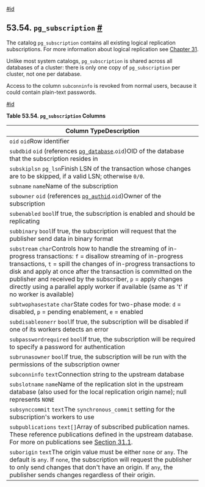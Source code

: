 [#id](#CATALOG-PG-SUBSCRIPTION)

## 53.54. `pg_subscription` [#](#CATALOG-PG-SUBSCRIPTION)

The catalog `pg_subscription` contains all existing logical replication subscriptions. For more information about logical replication see [Chapter 31](logical-replication).

Unlike most system catalogs, `pg_subscription` is shared across all databases of a cluster: there is only one copy of `pg_subscription` per cluster, not one per database.

Access to the column `subconninfo` is revoked from normal users, because it could contain plain-text passwords.

[#id](#id-1.10.4.56.6)

**Table 53.54. `pg_subscription` Columns**

| Column TypeDescription                                                                                                                                                                                                                                                                                                                                                                                                      |
| --------------------------------------------------------------------------------------------------------------------------------------------------------------------------------------------------------------------------------------------------------------------------------------------------------------------------------------------------------------------------------------------------------------------------- |
| `oid` `oid`Row identifier                                                                                                                                                                                                                                                                                                                                                                                                   |
| `subdbid` `oid` (references [`pg_database`](catalog-pg-database).`oid`)OID of the database that the subscription resides in                                                                                                                                                                                                                                                                                                 |
| `subskiplsn` `pg_lsn`Finish LSN of the transaction whose changes are to be skipped, if a valid LSN; otherwise `0/0`.                                                                                                                                                                                                                                                                                                        |
| `subname` `name`Name of the subscription                                                                                                                                                                                                                                                                                                                                                                                    |
| `subowner` `oid` (references [`pg_authid`](catalog-pg-authid).`oid`)Owner of the subscription                                                                                                                                                                                                                                                                                                                               |
| `subenabled` `bool`If true, the subscription is enabled and should be replicating                                                                                                                                                                                                                                                                                                                                           |
| `subbinary` `bool`If true, the subscription will request that the publisher send data in binary format                                                                                                                                                                                                                                                                                                                      |
| `substream` `char`Controls how to handle the streaming of in-progress transactions: `f` = disallow streaming of in-progress transactions, `t` = spill the changes of in-progress transactions to disk and apply at once after the transaction is committed on the publisher and received by the subscriber, `p` = apply changes directly using a parallel apply worker if available (same as 't' if no worker is available) |
| `subtwophasestate` `char`State codes for two-phase mode: `d` = disabled, `p` = pending enablement, `e` = enabled                                                                                                                                                                                                                                                                                                            |
| `subdisableonerr` `bool`If true, the subscription will be disabled if one of its workers detects an error                                                                                                                                                                                                                                                                                                                   |
| `subpasswordrequired` `bool`If true, the subscription will be required to specify a password for authentication                                                                                                                                                                                                                                                                                                             |
| `subrunasowner` `bool`If true, the subscription will be run with the permissions of the subscription owner                                                                                                                                                                                                                                                                                                                  |
| `subconninfo` `text`Connection string to the upstream database                                                                                                                                                                                                                                                                                                                                                              |
| `subslotname` `name`Name of the replication slot in the upstream database (also used for the local replication origin name); null represents `NONE`                                                                                                                                                                                                                                                                         |
| `subsynccommit` `text`The `synchronous_commit` setting for the subscription's workers to use                                                                                                                                                                                                                                                                                                                                |
| `subpublications` `text[]`Array of subscribed publication names. These reference publications defined in the upstream database. For more on publications see [Section 31.1](logical-replication-publication).                                                                                                                                                                                                               |
| `suborigin` `text`The origin value must be either `none` or `any`. The default is `any`. If `none`, the subscription will request the publisher to only send changes that don't have an origin. If `any`, the publisher sends changes regardless of their origin.                                                                                                                                                           |
